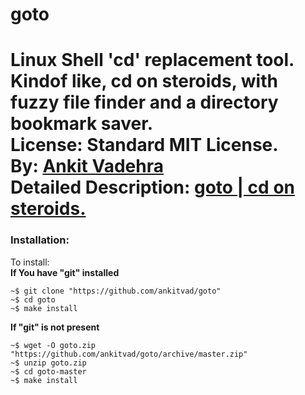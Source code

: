 # goto
Linux Shell 'cd' replacement tool. Kindof like, cd on steroids, with fuzzy file finder and a directory bookmark saver.<br>
License: Standard MIT License.<br>
By: <a href="http://ankit-vadehra.co.nr/">Ankit Vadehra</a>
<br>
Detailed Description: <a href="http://ankitvad.github.io/blog/gotoacdreplacementtoolforlinux.html">goto | cd on steroids.</a>
===========
<h3>Installation:</h3>
To install:<br>
<b>If You have "git" installed</b>
<pre><code>~$ git clone "https://github.com/ankitvad/goto"
~$ cd goto
~$ make install</pre></code>
<b>If "git" is not present</b>
<pre><code>~$ wget -O goto.zip "https://github.com/ankitvad/goto/archive/master.zip"
~$ unzip goto.zip
~$ cd goto-master
~$ make install</pre></code>

